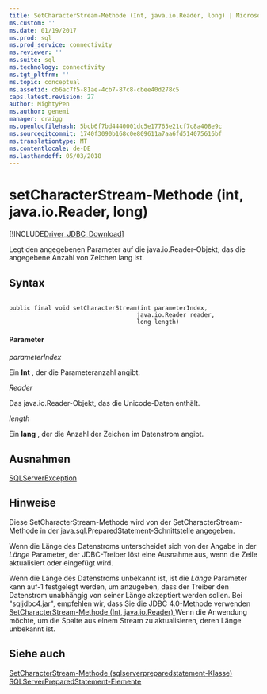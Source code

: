 ```yaml
---
title: SetCharacterStream-Methode (Int, java.io.Reader, long) | Microsoft Docs
ms.custom: ''
ms.date: 01/19/2017
ms.prod: sql
ms.prod_service: connectivity
ms.reviewer: ''
ms.suite: sql
ms.technology: connectivity
ms.tgt_pltfrm: ''
ms.topic: conceptual
ms.assetid: cb6ac7f5-81ae-4cb7-87c8-cbee40d278c5
caps.latest.revision: 27
author: MightyPen
ms.author: genemi
manager: craigg
ms.openlocfilehash: 5bcb6f7bd4440001dc5e17765e21cf7c8a408e9c
ms.sourcegitcommit: 1740f3090b168c0e809611a7aa6fd514075616bf
ms.translationtype: MT
ms.contentlocale: de-DE
ms.lasthandoff: 05/03/2018
---
```

# <a name="setcharacterstream-method-int-javaioreader-long"></a>setCharacterStream-Methode (int, java.io.Reader, long)
[!INCLUDE[Driver_JDBC_Download](../../../includes/driver_jdbc_download.md)]

  Legt den angegebenen Parameter auf die java.io.Reader-Objekt, das die angegebene Anzahl von Zeichen lang ist.  
  
## <a name="syntax"></a>Syntax  
  
```  
  
public final void setCharacterStream(int parameterIndex,  
                                    java.io.Reader reader,  
                                    long length)  
```  
  
#### <a name="parameters"></a>Parameter  
 *parameterIndex*  
  
 Ein **Int** , der die Parameteranzahl angibt.  
  
 *Reader*  
  
 Das java.io.Reader-Objekt, das die Unicode-Daten enthält.  
  
 *length*  
  
 Ein **lang** , der die Anzahl der Zeichen im Datenstrom angibt.  
  
## <a name="exceptions"></a>Ausnahmen  
 [SQLServerException](../../../connect/jdbc/reference/sqlserverexception-class.md)  
  
## <a name="remarks"></a>Hinweise  
 Diese SetCharacterStream-Methode wird von der SetCharacterStream-Methode in der java.sql.PreparedStatement-Schnittstelle angegeben.  
  
 Wenn die Länge des Datenstroms unterscheidet sich von der Angabe in der *Länge* Parameter, der JDBC-Treiber löst eine Ausnahme aus, wenn die Zeile aktualisiert oder eingefügt wird.  
  
 Wenn die Länge des Datenstroms unbekannt ist, ist die *Länge* Parameter kann auf-1 festgelegt werden, um anzugeben, dass der Treiber den Datenstrom unabhängig von seiner Länge akzeptiert werden sollen. Bei "sqljdbc4.jar", empfehlen wir, dass Sie die JDBC 4.0-Methode verwenden [SetCharacterStream-Methode &#40;Int, java.io.Reader&#41; ](../../../connect/jdbc/reference/setcharacterstream-method-int-java-io-reader.md) Wenn die Anwendung möchte, um die Spalte aus einem Stream zu aktualisieren, deren Länge unbekannt ist.  
  
## <a name="see-also"></a>Siehe auch  
 [SetCharacterStream-Methode &#40;sqlserverpreparedstatement-Klasse&#41;](../../../connect/jdbc/reference/setcharacterstream-method-sqlserverpreparedstatement.md)   
 [SQLServerPreparedStatement-Elemente](../../../connect/jdbc/reference/sqlserverpreparedstatement-members.md)  
  
  
